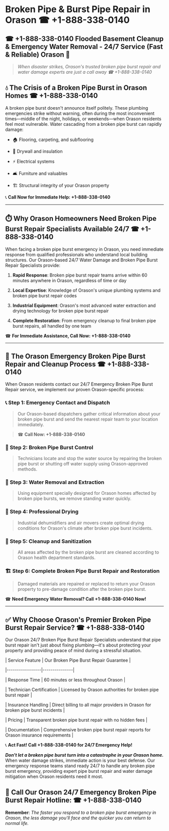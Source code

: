 # Broken Pipe & Burst Pipe Repair in Orason ☎ +1-888-338-0140  
## ☎ +1-888-338-0140 Flooded Basement Cleanup & Emergency Water Removal - 24/7 Service (Fast & Reliable) Orason 🚨  

> *When disaster strikes, Orason's trusted broken pipe burst repair and water damage experts are just a call away ☎ +1-888-338-0140*  

## 💧 The Crisis of a Broken Pipe Burst in Orason Homes ☎ +1-888-338-0140  

A broken pipe burst doesn't announce itself politely. These plumbing emergencies strike without warning, often during the most inconvenient times—middle of the night, holidays, or weekends—when Orason residents feel most vulnerable. Water cascading from a broken pipe burst can rapidly damage:  

* 🏠 Flooring, carpeting, and subflooring  
* 🧱 Drywall and insulation  
* ⚡ Electrical systems  
* 🛋️ Furniture and valuables  
* 🏗️ Structural integrity of your Orason property  

📞 **Call Now for Immediate Help: +1-888-338-0140**  

---  

## ⏱️ Why Orason Homeowners Need Broken Pipe Burst Repair Specialists Available 24/7 ☎ +1-888-338-0140  

When facing a broken pipe burst emergency in Orason, you need immediate response from qualified professionals who understand local building structures. Our Orason-based 24/7 Water Damage and Broken Pipe Burst Repair Specialists provide:  

1. **Rapid Response**: Broken pipe burst repair teams arrive within 60 minutes anywhere in Orason, regardless of time or day  
2. **Local Expertise**: Knowledge of Orason's unique plumbing systems and broken pipe burst repair codes  
3. **Industrial Equipment**: Orason's most advanced water extraction and drying technology for broken pipe burst repair  
4. **Complete Restoration**: From emergency cleanup to final broken pipe burst repairs, all handled by one team  

☎ **For Immediate Assistance, Call Now: +1-888-338-0140**  

---  

## 🔧 The Orason Emergency Broken Pipe Burst Repair and Cleanup Process ☎ +1-888-338-0140  

When Orason residents contact our 24/7 Emergency Broken Pipe Burst Repair service, we implement our proven Orason-specific process:  

### 📞 Step 1: Emergency Contact and Dispatch  
> Our Orason-based dispatchers gather critical information about your broken pipe burst and send the nearest repair team to your location immediately.  
> ☎ **Call Now: +1-888-338-0140**  

### 🚿 Step 2: Broken Pipe Burst Control  
> Technicians locate and stop the water source by repairing the broken pipe burst or shutting off water supply using Orason-approved methods.  

### 🌊 Step 3: Water Removal and Extraction  
> Using equipment specially designed for Orason homes affected by broken pipe bursts, we remove standing water quickly.  

### 💨 Step 4: Professional Drying  
> Industrial dehumidifiers and air movers create optimal drying conditions for Orason's climate after broken pipe burst incidents.  

### 🧼 Step 5: Cleanup and Sanitization  
> All areas affected by the broken pipe burst are cleaned according to Orason health department standards.  

### 🏗️ Step 6: Complete Broken Pipe Burst Repair and Restoration  
> Damaged materials are repaired or replaced to return your Orason property to pre-damage condition after the broken pipe burst.  

☎ **Need Emergency Water Removal? Call +1-888-338-0140 Now!**  

---  

## ✅ Why Choose Orason's Premier Broken Pipe Burst Repair Service? ☎ +1-888-338-0140  

Our Orason 24/7 Broken Pipe Burst Repair Specialists understand that pipe burst repair isn't just about fixing plumbing—it's about protecting your property and providing peace of mind during a stressful situation.  

| Service Feature | Our Broken Pipe Burst Repair Guarantee |  
|-----------------|---------------|  
| Response Time | 60 minutes or less throughout Orason |  
| Technician Certification | Licensed by Orason authorities for broken pipe burst repair |  
| Insurance Handling | Direct billing to all major providers in Orason for broken pipe burst incidents |  
| Pricing | Transparent broken pipe burst repair with no hidden fees |  
| Documentation | Comprehensive broken pipe burst repair reports for Orason insurance requirements |  

📞 **Act Fast! Call +1-888-338-0140 for 24/7 Emergency Help!**  

***Don't let a broken pipe burst turn into a catastrophe in your Orason home.*** When water damage strikes, immediate action is your best defense. Our emergency response teams stand ready 24/7 to handle any broken pipe burst emergency, providing expert pipe burst repair and water damage mitigation when Orason residents need it most.  

## 📱 Call Our Orason 24/7 Emergency Broken Pipe Burst Repair Hotline: ☎ +1-888-338-0140  

**Remember**: *The faster you respond to a broken pipe burst emergency in Orason, the less damage you'll face and the quicker you can return to normal life.*